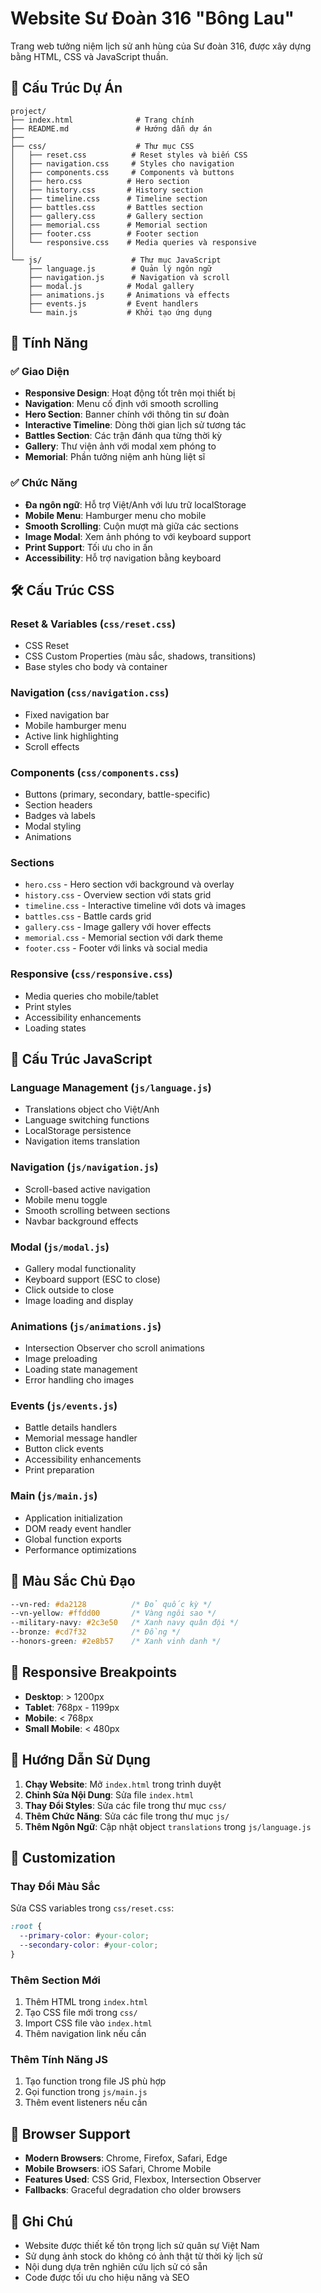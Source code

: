 # Website Sư Đoàn 316 "Bông Lau"

Trang web tưởng niệm lịch sử anh hùng của Sư đoàn 316, được xây dựng bằng HTML, CSS và JavaScript thuần.

## 📁 Cấu Trúc Dự Án

```
project/
├── index.html              # Trang chính
├── README.md               # Hướng dẫn dự án
├──
├── css/                    # Thư mục CSS
│   ├── reset.css          # Reset styles và biến CSS
│   ├── navigation.css     # Styles cho navigation
│   ├── components.css     # Components và buttons
│   ├── hero.css          # Hero section
│   ├── history.css       # History section
│   ├── timeline.css      # Timeline section
│   ├── battles.css       # Battles section
│   ├── gallery.css       # Gallery section
│   ├── memorial.css      # Memorial section
│   ├── footer.css        # Footer section
│   └── responsive.css    # Media queries và responsive
│
└── js/                    # Thư mục JavaScript
    ├── language.js        # Quản lý ngôn ngữ
    ├── navigation.js      # Navigation và scroll
    ├── modal.js          # Modal gallery
    ├── animations.js     # Animations và effects
    ├── events.js         # Event handlers
    └── main.js           # Khởi tạo ứng dụng
```

## 🎨 Tính Năng

### ✅ Giao Diện

- **Responsive Design**: Hoạt động tốt trên mọi thiết bị
- **Navigation**: Menu cố định với smooth scrolling
- **Hero Section**: Banner chính với thông tin sư đoàn
- **Interactive Timeline**: Dòng thời gian lịch sử tương tác
- **Battles Section**: Các trận đánh qua từng thời kỳ
- **Gallery**: Thư viện ảnh với modal xem phóng to
- **Memorial**: Phần tưởng niệm anh hùng liệt sĩ

### ✅ Chức Năng

- **Đa ngôn ngữ**: Hỗ trợ Việt/Anh với lưu trữ localStorage
- **Mobile Menu**: Hamburger menu cho mobile
- **Smooth Scrolling**: Cuộn mượt mà giữa các sections
- **Image Modal**: Xem ảnh phóng to với keyboard support
- **Print Support**: Tối ưu cho in ấn
- **Accessibility**: Hỗ trợ navigation bằng keyboard

## 🛠️ Cấu Trúc CSS

### Reset & Variables (`css/reset.css`)

- CSS Reset
- CSS Custom Properties (màu sắc, shadows, transitions)
- Base styles cho body và container

### Navigation (`css/navigation.css`)

- Fixed navigation bar
- Mobile hamburger menu
- Active link highlighting
- Scroll effects

### Components (`css/components.css`)

- Buttons (primary, secondary, battle-specific)
- Section headers
- Badges và labels
- Modal styling
- Animations

### Sections

- `hero.css` - Hero section với background và overlay
- `history.css` - Overview section với stats grid
- `timeline.css` - Interactive timeline với dots và images
- `battles.css` - Battle cards grid
- `gallery.css` - Image gallery với hover effects
- `memorial.css` - Memorial section với dark theme
- `footer.css` - Footer với links và social media

### Responsive (`css/responsive.css`)

- Media queries cho mobile/tablet
- Print styles
- Accessibility enhancements
- Loading states

## 🔧 Cấu Trúc JavaScript

### Language Management (`js/language.js`)

- Translations object cho Việt/Anh
- Language switching functions
- LocalStorage persistence
- Navigation items translation

### Navigation (`js/navigation.js`)

- Scroll-based active navigation
- Mobile menu toggle
- Smooth scrolling between sections
- Navbar background effects

### Modal (`js/modal.js`)

- Gallery modal functionality
- Keyboard support (ESC to close)
- Click outside to close
- Image loading and display

### Animations (`js/animations.js`)

- Intersection Observer cho scroll animations
- Image preloading
- Loading state management
- Error handling cho images

### Events (`js/events.js`)

- Battle details handlers
- Memorial message handler
- Button click events
- Accessibility enhancements
- Print preparation

### Main (`js/main.js`)

- Application initialization
- DOM ready event handler
- Global function exports
- Performance optimizations

## 🎯 Màu Sắc Chủ Đạo

```css
--vn-red: #da2128          /* Đỏ quốc kỳ */
--vn-yellow: #ffdd00       /* Vàng ngôi sao */
--military-navy: #2c3e50   /* Xanh navy quân đội */
--bronze: #cd7f32          /* Đồng */
--honors-green: #2e8b57    /* Xanh vinh danh */
```

## 📱 Responsive Breakpoints

- **Desktop**: > 1200px
- **Tablet**: 768px - 1199px
- **Mobile**: < 768px
- **Small Mobile**: < 480px

## 🚀 Hướng Dẫn Sử Dụng

1. **Chạy Website**: Mở `index.html` trong trình duyệt
2. **Chỉnh Sửa Nội Dung**: Sửa file `index.html`
3. **Thay Đổi Styles**: Sửa các file trong thư mục `css/`
4. **Thêm Chức Năng**: Sửa các file trong thư mục `js/`
5. **Thêm Ngôn Ngữ**: Cập nhật object `translations` trong `js/language.js`

## 🎨 Customization

### Thay Đổi Màu Sắc

Sửa CSS variables trong `css/reset.css`:

```css
:root {
  --primary-color: #your-color;
  --secondary-color: #your-color;
}
```

### Thêm Section Mới

1. Thêm HTML trong `index.html`
2. Tạo CSS file mới trong `css/`
3. Import CSS file vào `index.html`
4. Thêm navigation link nếu cần

### Thêm Tính Năng JS

1. Tạo function trong file JS phù hợp
2. Gọi function trong `js/main.js`
3. Thêm event listeners nếu cần

## 📄 Browser Support

- **Modern Browsers**: Chrome, Firefox, Safari, Edge
- **Mobile Browsers**: iOS Safari, Chrome Mobile
- **Features Used**: CSS Grid, Flexbox, Intersection Observer
- **Fallbacks**: Graceful degradation cho older browsers

## 📝 Ghi Chú

- Website được thiết kế tôn trọng lịch sử quân sự Việt Nam
- Sử dụng ảnh stock do không có ảnh thật từ thời kỳ lịch sử
- Nội dung dựa trên nghiên cứu lịch sử có sẵn
- Code được tối ưu cho hiệu năng và SEO
